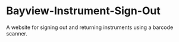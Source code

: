 # Bayview-Instrument-Sign-Out
A website for signing out and returning instruments using a barcode scanner.
